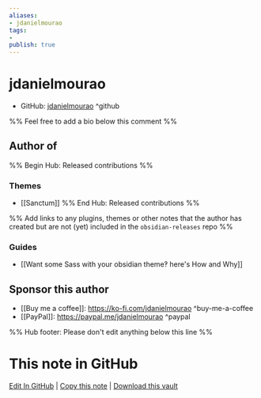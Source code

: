 ```yaml
---
aliases:
- jdanielmourao
tags:
- 
publish: true
---
```


# jdanielmourao

- GitHub: [jdanielmourao](https://github.com/jdanielmourao/) ^github
<!-- - Discord: `@` ^discord-->
<!-- - Website: <> ^website-->
<!-- - [[Publish sites|Publish site]]: <https://> ^publish-->

%% Feel free to add a bio below this comment %%


## Author of
%% Begin Hub: Released contributions %%

### Themes
- [[Sanctum]]
%% End Hub: Released contributions %%

%% Add links to any plugins, themes or other notes that the author has created but are not (yet) included in the `obsidian-releases` repo %%
### Guides
- [[Want some Sass with your obsidian theme‽ here's How and Why]]

<!--
### Unlisted plugins
-->

<!--
### Others
-->

## Sponsor this author

- [[Buy me a coffee]]: <https://ko-fi.com/jdanielmourao> ^buy-me-a-coffee
- [[PayPal]]: <https://paypal.me/jdanielmourao> ^paypal

<!--
- [[GitHub sponsors]]: [Sponsor @jdanielmourao on GitHub Sponsors](https://github.com/sponsors/jdanielmourao) ^github-sponsor
- [[PayPal]]: ^paypal
- [[Patreon]]: ^patreon

-->

<!--
## Follow this author
-->

<!-- - [[YouTube Channels|On YouTube]]: <https://> ^youtube-->
<!-- - Twitter: <https://> ^twitter-->
<!-- - ... -->

%% Hub footer: Please don't edit anything below this line %%

# This note in GitHub

<span class="git-footer">[Edit In GitHub](https://github.dev/obsidian-community/obsidian-hub/blob/main/01%20-%20Community/People/jdanielmourao.md "git-hub-edit-note") | [Copy this note](https://raw.githubusercontent.com/obsidian-community/obsidian-hub/main/01%20-%20Community/People/jdanielmourao.md "git-hub-copy-note") | [Download this vault](https://github.com/obsidian-community/obsidian-hub/archive/refs/heads/main.zip "git-hub-download-vault") </span>
